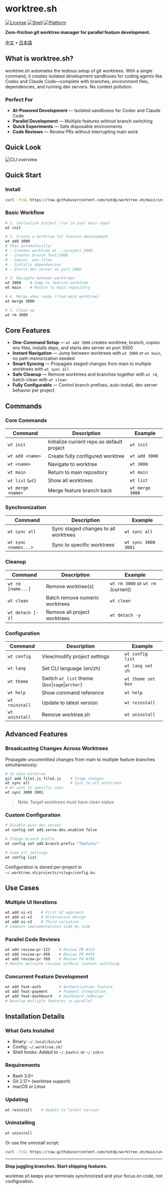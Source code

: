 # worktree.sh

[![License](https://img.shields.io/badge/license-AGPL--3.0-blue.svg?style=flat-square)](LICENSE)
[![Shell](https://img.shields.io/badge/shell-bash%203.0%2B-green.svg?style=flat-square)](https://www.gnu.org/software/bash/)
[![Platform](https://img.shields.io/badge/platform-macOS%20%7C%20Linux-lightgrey.svg?style=flat-square)](https://github.com/notdp/worktree.sh)

**Zero-friction git worktree manager for parallel feature development.**

[中文](README.zh-CN.md) • [日本語](README.ja.md)

## What is worktree.sh?

worktree.sh automates the tedious setup of git worktrees. With a single command, it creates isolated development sandboxes for coding agents like Codex and Claude Code—complete with branches, environment files, dependencies, and running dev servers. No context pollution.

### Perfect For

- **AI-Powered Development** — Isolated sandboxes for Codex and Claude Code
- **Parallel Development** — Multiple features without branch switching
- **Quick Experiments** — Safe disposable environments
- **Code Reviews** — Review PRs without interrupting main work

## Quick Look

![CLI overview](asset/worktree.sh.screenshot-1.png)

## Quick Start

### Install

```bash
curl -fsSL https://raw.githubusercontent.com/notdp/worktree.sh/main/install.sh | bash
```

### Basic Workflow

```bash
# 1. Initialize project (run in your main repo)
wt init

# 2. Create a worktree for feature development
wt add 3000
# This automatically:
# - Creates worktree at ../project.3000
# - Creates branch feat/3000
# - Copies .env files
# - Installs dependencies
# - Starts dev server on port 3000

# 3. Navigate between worktrees
wt 3000    # Jump to feature worktree
wt main    # Return to main repository

# 4. Merge when ready (from main worktree)
wt merge 3000

# 5. Clean up
wt rm 3000
```

## Core Features

- **One-Command Setup** — `wt add 3000` creates worktree, branch, copies env files, installs deps, and starts dev server on port 3000
- **Instant Navigation** — Jump between worktrees with `wt 3000` or `wt main`, no path memorization needed
- **Smart Syncing** — Propagate staged changes from main to multiple worktrees with `wt sync all`
- **Safe Cleanup** — Remove worktrees and branches together with `wt rm`, batch-clean with `wt clean`
- **Fully Configurable** — Control branch prefixes, auto-install, dev server behavior per project

## Commands

### Core Commands

| Command           | Description                                | Example         |
| ----------------- | ------------------------------------------ | --------------- |
| `wt init`         | Initialize current repo as default project | `wt init`       |
| `wt add <name>`   | Create fully configured worktree           | `wt add 3000`   |
| `wt <name>`       | Navigate to worktree                       | `wt 3000`       |
| `wt main`         | Return to main repository                  | `wt main`       |
| `wt list` (`wt`)  | Show all worktrees                         | `wt list`       |
| `wt merge <name>` | Merge feature branch back                  | `wt merge 3000` |

### Synchronization

| Command              | Description                          | Example             |
| -------------------- | ------------------------------------ | ------------------- |
| `wt sync all`        | Sync staged changes to all worktrees | `wt sync all`       |
| `wt sync <names...>` | Sync to specific worktrees           | `wt sync 3000 3001` |

### Cleanup

| Command           | Description                    | Example                           |
| ----------------- | ------------------------------ | --------------------------------- |
| `wt rm [name...]` | Remove worktree(s)             | `wt rm 3000` or `wt rm` (current) |
| `wt clean`        | Batch remove numeric worktrees | `wt clean`                        |
| `wt detach [-y]`  | Remove all project worktrees   | `wt detach -y`                    |

### Configuration

| Command        | Description                  | Example          |
| -------------- | ---------------------------- | ---------------- |
| `wt config`    | View/modify project settings | `wt config list` |
| `wt lang`      | Set CLI language (en/zh)     | `wt lang set zh` |
| `wt theme`     | Switch `wt list` theme (`box`\|`sage`\|`archer`) | `wt theme set box` |
| `wt help`      | Show command reference       | `wt help`        |
| `wt reinstall` | Update to latest version     | `wt reinstall`   |
| `wt uninstall` | Remove worktree.sh           | `wt uninstall`   |

## Advanced Features

### Broadcasting Changes Across Worktrees

Propagate uncommitted changes from main to multiple feature branches simultaneously:

```bash
# In main worktree
git add file1.js file2.js    # Stage changes
wt sync all                  # Sync to all worktrees
# Or sync to specific ones
wt sync 3000 3001
```

> Note: Target worktrees must have clean status

### Custom Configuration

```bash
# Disable auto dev server
wt config set add.serve-dev.enabled false

# Change branch prefix
wt config set add.branch-prefix "feature/"

# View all settings
wt config list
```

Configuration is stored per-project in `~/.worktree.sh/projects/<slug>/config.kv`.

## Use Cases

### Multiple UI Iterations

```bash
wt add ui-v1    # First UI approach
wt add ui-v2    # Alternative design
wt add ui-v3    # Third variation
# Compare implementations side by side
```

### Parallel Code Reviews

```bash
wt add review-pr-123    # Review PR #123
wt add review-pr-456    # Review PR #456
wt add review-pr-789    # Review PR #789
# Handle multiple reviews without context switching
```

### Concurrent Feature Development

```bash
wt add feat-auth        # Authentication feature
wt add feat-payment     # Payment integration
wt add feat-dashboard   # Dashboard redesign
# Develop multiple features in parallel
```

## Installation Details

### What Gets Installed

- Binary: `~/.local/bin/wt`
- Config: `~/.worktree.sh/`
- Shell hooks: Added to `~/.bashrc` or `~/.zshrc`

### Requirements

- Bash 3.0+
- Git 2.17+ (worktree support)
- macOS or Linux

### Updating

```bash
wt reinstall    # Update to latest version
```

### Uninstalling

```bash
wt uninstall
```

Or use the uninstall script:

```bash
curl -fsSL https://raw.githubusercontent.com/notdp/worktree.sh/main/uninstall.sh | bash
```

---

**Stop juggling branches. Start shipping features.**

worktree.sh keeps your terminals synchronized and your focus on code, not configuration.
